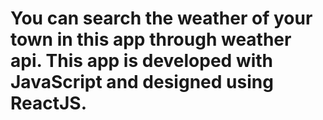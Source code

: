# You can search the weather of your town in this app through weather api. This app is developed with JavaScript and designed using ReactJS.
